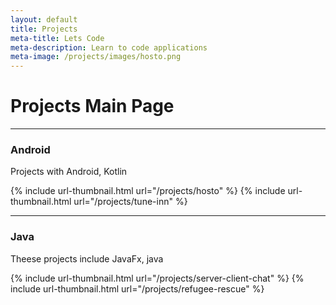 ```yaml
---
layout: default
title: Projects
meta-title: Lets Code
meta-description: Learn to code applications
meta-image: /projects/images/hosto.png
---
```


# Projects Main Page

---
### Android
Projects with Android, Kotlin
<div class="thumbnail-link-container">
{% include url-thumbnail.html url="/projects/hosto" %}
{% include url-thumbnail.html url="/projects/tune-inn" %}
<!-- {% include url-thumbnail.html url="/projects/project-karaoke" %} -->

</div>

---
### Java
Theese projects include JavaFx, java
<div class="thumbnail-link-container">
{% include url-thumbnail.html url="/projects/server-client-chat" %}
{% include url-thumbnail.html url="/projects/refugee-rescue" %}
</div>


